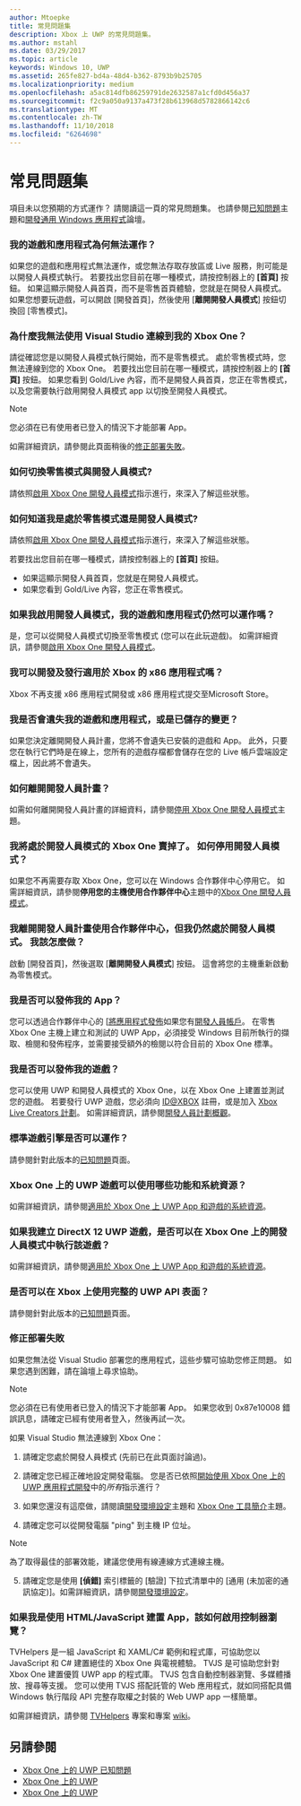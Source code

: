 ```yaml
---
author: Mtoepke
title: 常見問題集
description: Xbox 上 UWP 的常見問題集。
ms.author: mstahl
ms.date: 03/29/2017
ms.topic: article
keywords: Windows 10, UWP
ms.assetid: 265fe827-bd4a-48d4-b362-8793b9b25705
ms.localizationpriority: medium
ms.openlocfilehash: a5ac814dfb86259791de2632587a1cfd0d456a37
ms.sourcegitcommit: f2c9a050a9137a473f28b613968d5782866142c6
ms.translationtype: MT
ms.contentlocale: zh-TW
ms.lasthandoff: 11/10/2018
ms.locfileid: "6264698"
---
```

# <a name="frequently-asked-questions"></a>常見問題集

項目未以您預期的方式運作？ 請閱讀這一頁的常見問題集。 也請參閱[已知問題](known-issues.md)主題和[開發通用 Windows 應用程式](https://go.microsoft.com/fwlink/?linkid=839446)論壇。 

### <a name="why-arent-my-games-and-apps-working"></a>我的遊戲和應用程式為何無法運作？

如果您的遊戲和應用程式無法運作，或您無法存取存放區或 Live 服務，則可能是以開發人員模式執行。 若要找出您目前在哪一種模式，請按控制器上的 **\[首頁\]** 按鈕。 如果這顯示開發人員首頁，而不是零售首頁體驗，您就是在開發人員模式。 如果您想要玩遊戲，可以開啟 [開發首頁]，然後使用 [**離開開發人員模式**] 按鈕切換回 [零售模式]。

### <a name="why-cant-i-connect-to-my-xbox-one-using-visual-studio"></a>為什麼我無法使用 Visual Studio 連線到我的 Xbox One？

請從確認您是以開發人員模式執行開始，而不是零售模式。 處於零售模式時，您無法連線到您的 Xbox One。 若要找出您目前在哪一種模式，請按控制器上的 **\[首頁\]** 按鈕。 如果您看到 Gold/Live 內容，而不是開發人員首頁，您正在零售模式，以及您需要執行啟用開發人員模式 app 以切換至開發人員模式。

> [!NOTE]
> 您必須在已有使用者已登入的情況下才能部署 App。

如需詳細資訊，請參閱此頁面稍後的[修正部署失敗](#fixing-deployment-failures)。

### <a name="how-do-i-switch-between-retail-mode-and-developer-mode"></a>如何切換零售模式與開發人員模式?

請依照[啟用 Xbox One 開發人員模式](devkit-activation.md)指示進行，來深入了解這些狀態。

### <a name="how-do-i-know-if-i-am-in-retail-mode-or-developer-mode"></a>如何知道我是處於零售模式還是開發人員模式?

請依照[啟用 Xbox One 開發人員模式](devkit-activation.md)指示進行，來深入了解這些狀態。 

若要找出您目前在哪一種模式，請按控制器上的 **\[首頁\]** 按鈕。 
- 如果這顯示開發人員首頁，您就是在開發人員模式。
- 如果您看到 Gold/Live 內容，您正在零售模式。

### <a name="will-my-games-and-apps-still-work-if-i-activate-developer-mode"></a>如果我啟用開發人員模式，我的遊戲和應用程式仍然可以運作嗎？

是，您可以從開發人員模式切換至零售模式 (您可以在此玩遊戲)。 如需詳細資訊，請參閱[啟用 Xbox One 開發人員模式](devkit-activation.md)。 

### <a name="can-i-develop-and-publish-x86-apps-for-xbox"></a>我可以開發及發行適用於 Xbox 的 x86 應用程式嗎？
Xbox 不再支援 x86 應用程式開發或 x86 應用程式提交至Microsoft Store。 

### <a name="will-i-lose-my-games-and-apps-or-saved-changes"></a>我是否會遺失我的遊戲和應用程式，或是已儲存的變更？

如果您決定離開開發人員計畫，您將不會遺失已安裝的遊戲和 App。 此外，只要您在執行它們時是在線上，您所有的遊戲存檔都會儲存在您的 Live 帳戶雲端設定檔上，因此將不會遺失。

### <a name="how-do-i-leave-the-developer-program"></a>如何離開開發人員計畫？

如需如何離開開發人員計畫的詳細資料，請參閱[停用 Xbox One 開發人員模式](devkit-deactivation.md)主題。

### <a name="i-sold-my-xbox-one-and-left-it-in-developer-mode-how-do-i-deactivate-developer-mode"></a>我將處於開發人員模式的 Xbox One 賣掉了。 如何停用開發人員模式？

如果您不再需要存取 Xbox One，您可以在 Windows 合作夥伴中心停用它。 如需詳細資訊，請參閱**停用您的主機使用合作夥伴中心**主題中的[Xbox One 開發人員模式](devkit-deactivation.md#deactivate-your-console-using-partner-center)。 

### <a name="i-left-the-developer-program-using-partner-center-but-im-in-still-developer-mode-what-do-i-do"></a>我離開開發人員計畫使用合作夥伴中心，但我仍然處於開發人員模式。 我該怎麼做？

啟動 [開發首頁]，然後選取 [**離開開發人員模式**] 按鈕。 這會將您的主機重新啟動為零售模式。 

### <a name="can-i-publish-my-app"></a>我是否可以發佈我的 App？

您可以透過合作夥伴中心的 [[將應用程式發佈](../publish/index.md)如果您有[開發人員帳戶](https://developer.microsoft.com/store/register)。 在零售 Xbox One 主機上建立和測試的 UWP App，必須接受 Windows 目前所執行的擷取、檢閱和發佈程序，並需要接受額外的檢閱以符合目前的 Xbox One 標準。

### <a name="can-i-publish-my-game"></a>我是否可以發佈我的遊戲？

您可以使用 UWP 和開發人員模式的 Xbox One，以在 Xbox One 上建置並測試您的遊戲。 若要發行 UWP 遊戲，您必須向 [ID@XBOX](http://www.xbox.com/Developers/id) 註冊，或是加入 [Xbox Live Creators 計劃](https://developer.microsoft.com/games/xbox/xboxlive/creator)。 如需詳細資訊，請參閱[開發人員計劃概觀](https://developer.microsoft.com/games/xbox/docs/xboxlive/get-started/developer-program-overview.html)。

### <a name="will-the-standard-game-engines-work"></a>標準遊戲引擎是否可以運作？

請參閱針對此版本的[已知問題](known-issues.md)頁面。

### <a name="what-capabilities-and-system-resources-are-available-to-uwp-games-on-xbox-one"></a>Xbox One 上的 UWP 遊戲可以使用哪些功能和系統資源？ 

如需詳細資訊，請參閱[適用於 Xbox One 上 UWP App 和遊戲的系統資源](system-resource-allocation.md)。

### <a name="if-i-create-a-directx-12-uwp-game-will-it-run-on-my-xbox-one-in-developer-mode"></a>如果我建立 DirectX 12 UWP 遊戲，是否可以在 Xbox One 上的開發人員模式中執行該遊戲？

如需詳細資訊，請參閱[適用於 Xbox One 上 UWP App 和遊戲的系統資源](system-resource-allocation.md)。

### <a name="will-the-entire-uwp-api-surface-be-available-on-xbox"></a>是否可以在 Xbox 上使用完整的 UWP API 表面？

請參閱針對此版本的[已知問題](known-issues.md)頁面。

### <a name="fixing-deployment-failures"></a>修正部署失敗

如果您無法從 Visual Studio 部署您的應用程式，這些步驟可協助您修正問題。 如果您遇到困難，請在論壇上尋求協助。

> [!NOTE]
> 您必須在已有使用者已登入的情況下才能部署 App。 如果您收到 0x87e10008 錯誤訊息，請確定已經有使用者登入，然後再試一次。

如果 Visual Studio 無法連線到 Xbox One：

1. 請確定您處於開發人員模式 (先前已在此頁面討論過)。
2. 請確定您已經正確地設定開發電腦。 您是否已依照[開始使用 Xbox One 上的 UWP 應用程式開發](getting-started.md)中的*所有*指示進行？ 

3. 如果您還沒有這麼做，請閱讀[開發環境設定](development-environment-setup.md)主題和 [Xbox One 工具簡介](introduction-to-xbox-tools.md)主題。

4. 請確定您可以從開發電腦 "ping" 到主機 IP 位址。
  > [!NOTE]
  > 為了取得最佳的部署效能，建議您使用有線連線方式連線主機。

5. 請確定您是使用 **\[偵錯\]** 索引標籤的 [驗證] 下拉式清單中的 [通用 (未加密的通訊協定)]。如需詳細資訊，請參閱[開發環境設定](development-environment-setup.md)。


### <a name="if-im-building-an-app-using-htmljavascript-how-do-i-enable-gamepad-navigation"></a>如果我是使用 HTML/JavaScript 建置 App，該如何啟用控制器瀏覽？

TVHelpers 是一組 JavaScript 和 XAML/C# 範例和程式庫，可協助您以 JavaScript 和 C# 建置絕佳的 Xbox One 與電視體驗。 TVJS 是可協助您針對 Xbox One 建置優質 UWP app 的程式庫。 TVJS 包含自動控制器瀏覽、多媒體播放、搜尋等支援。 您可以使用 TVJS 搭配託管的 Web 應用程式，就如同搭配具備 Windows 執行階段 API 完整存取權之封裝的 Web UWP app 一樣簡單。

如需詳細資訊，請參閱 [TVHelpers](https://github.com/Microsoft/TVHelpers) 專案和專案 [wiki](https://github.com/Microsoft/TVHelpers/wiki)。

## <a name="see-also"></a>另請參閱
- [Xbox One 上的 UWP 已知問題](known-issues.md)
- [Xbox One 上的 UWP](index.md)
- [Xbox One 上的 UWP](index.md)
